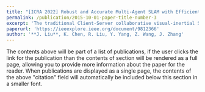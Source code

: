 ```yaml
---
title: "[ICRA 2022] Robust and Accurate Multi-Agent SLAM with Efficient Communication for Smart Mobiles"
permalink: /publication/2015-10-01-paper-title-number-3
excerpt: 'The traditional Client-Server collaborative visual-inertial SLAM requires the sharing of high-frequency IMU data, which makes it susceptible to the network. The proposed Client-Server collaborative loop detection mechanism makes IMU data unnecessary for the server.'
paperurl: 'https://ieeexplore.ieee.org/document/9812366'
author: '**J. Liu**, K. Chen, R. Liu, Y. Yang, Z. Wang, J. Zhang'
---
```


The contents above will be part of a list of publications, if the user clicks the link for the publication than the contents of section will be rendered as a full page, allowing you to provide more information about the paper for the reader. When publications are displayed as a single page, the contents of the above "citation" field will automatically be included below this section in a smaller font.
